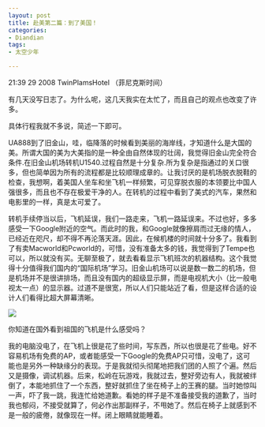 ```yaml
---
layout: post
title: 赴美第二篇：到了美国！
categories:
- Diandian
tags:
- 太空少年

---
```

<p>21:39 29 2008 TwinPlamsHotel （菲尼克斯时间）</p>
<p>有几天没写日志了。为什么呢，这几天我实在太忙了，而且自己的观点也改变了许多。</p>
<p>具体行程我就不多说，简述一下即可。</p>
<p>UA888到了旧金山，哇，临降落的时候看到美丽的海岸线，才知道什么是大国的美。所谓大国的美为大美指的是一种全由自然体现的壮阔，我觉得旧金山完全符合条件.在旧金山机场转机U1540.过程自然是十分复杂.所为复杂是指通过的关口很多，但也简单因为所有的流程都是比较顺理成章的。让我讨厌的是机场脱衣脱鞋的检查，我想啊，着美国人坐车和坐飞机一样频繁，可见穿脱衣服的本领要比中国人强很多，而且也不存在极爱干净的人。在转机的过程中看到了美式的汽车，果然和电影里的一样，真是太可爱了。</p>
<p>转机手续停当以后，飞机延误，我们一路走来，飞机一路延误来。不过也好，多多感受一下Google附近的空气。而此时的我，和Google就像擦肩而过无缘的情人，已经近在咫尺，却不得不再沦落天涯。因此，在候机楼的时间就十分多了。我看到了有卖Macworld和Pcworld的，可惜，没有准备太多的钱，我觉得到了Tempe也可以，所以就没有买。无聊至极了，就去看看显示飞机班次的机器结构。这个我觉得十分值得我们国内的“国际机场”学习。旧金山机场可以说是数一数二的机场，但是机场并不是很讲排场，而且没有国内的超级显示屏，而是电视机大小（比一般电视太一点）的显示器。过道不是很宽，所以人们只能站近了看，但是这样合适的设计人们看得比超大屏幕清晰。</p>
<p><img src="http://m2.img.srcdd.com/farm4/d/2012/0627/10/506326ACB76D73FCB33A2BA7BAC266D2_B500_900_500_375.JPEG" /></p>你知道在国外看到祖国的飞机是什么感受吗？
<p>我的电脑没电了，在飞机上很是花了些时间，写东西，所以也很是花了些电。好不容易机场有免费的AP，或者能感受一下Google的免费AP只可惜，没电了，这可能也是另外一种缺缘分的表现。于是我就彻头彻尾地把我们团的人照了个遍。然后又是摄像，调试机器。后来，松岭在玩游戏，我就过去，整好旁边有人，我就被绊倒了，本能地抓住了一个东西，整好就抓住了坐在椅子上的王赛的腿。当时她惊叫一声，吓了我一跳，我连忙给她道歉。看她的样子是不准备接受我的道歉了，当时我也郁闷，不接受就算了，何必作出那副样子，不甩她了。然后在椅子上就感到不是一般的疲倦，就像现在一样。闭上眼睛就能睡着。</p>